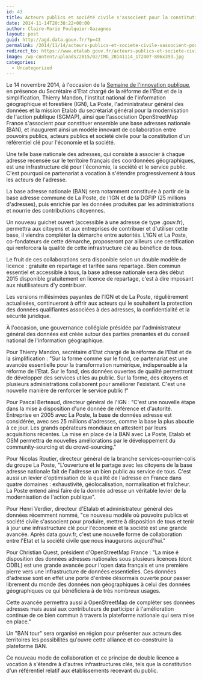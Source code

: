 ```yaml
---
id: 43
title: Acteurs publics et société civile s'associent pour la constitution d'une Base Adresse Nationale (BAN) collaborative
date: 2014-11-14T20:38:22+00:00
author: Claire-Marie Foulquier-Gazagnes
layout: post
guid: http://agd.data.gouv.fr/?p=43
permalink: /2014/11/14/acteurs-publics-et-societe-civile-sassocient-pour-la-constitution-dune-base-adresse-nationale-ban-collaborative/
redirect_to: https://www.etalab.gouv.fr/acteurs-publics-et-societe-civile-sassocient-pour-la-constitution-dune-base-adresse-nationale-ban-collaborative
image: /wp-content/uploads/2015/02/IMG_20141114_172407-806x393.jpg
categories:
  - Uncategorized
---
```


Le 14 novembre 2014, à l'occasion de la [Semaine de l'innovation publique](http://www.modernisation.gouv.fr/semaine-innovation-publique), en présence du Secrétaire d'Etat chargé de la réforme de l'État et de la simplification, Thierry Mandon, l'institut national de l'information géographique et forestière (IGN), La Poste, l'administrateur général des données et la mission Etalab du secrétariat général pour la modernisation de l'action publique (SGMAP), ainsi que l'association OpenStreetMap France s'associent pour constituer ensemble une base adresses nationale (BAN), et inaugurent ainsi un modèle innovant de collaboration entre pouvoirs publics, acteurs publics et société civile pour la constitution d'un référentiel clé pour l'économie et la société.

Une telle base nationale des adresses, qui consiste à associer à chaque adresse recensée sur le territoire français des coordonnées géographiques, est une infrastructure clé pour l'économie, la société et le service public. C'est pourquoi ce partenariat a vocation à s'étendre progressivement à tous les acteurs de l'adresse.

La base adresse nationale (BAN) sera notamment constituée à partir de la base adresse commune de La Poste, de l'IGN et de la DGFIP (25 millions d'adresses), puis enrichie par les données produites par les administrations et nourrie des contributions citoyennes.

Un nouveau guichet ouvert (accessible à une adresse de type .gouv.fr), permettra aux citoyens et aux entreprises de contribuer et d'utiliser cette base, il viendra compléter la démarche entre autorités. L'IGN et La Poste, co-fondateurs de cette démarche, proposeront par ailleurs une certification qui renforcera la qualité de cette infrastructure clé au bénéfice de tous.

Le fruit de ces collaborations sera disponible selon un double modèle de licence : gratuite en repartage et tarifée sans repartage. Bien commun essentiel et accessible à tous, la base adresse nationale sera dès début 2015 disponible gratuitement en licence de repartage, c'est à dire imposant aux réutilisateurs d'y contribuer.

Les versions millésimées payantes de l'IGN et de La Poste, régulièrement actualisées, continueront à offrir aux acteurs qui le souhaitent la protection des données qualifiantes associées à des adresses, la confidentialité et la sécurité juridique.

À l'occasion, une gouvernance collégiale présidée par l'administrateur général des données est créée autour des parties prenantes et du conseil national de l'information géographique.

Pour Thierry Mandon, secrétaire d'Etat chargé de la réforme de l'Etat et de la simplification : "Sur la forme comme sur le fond, ce partenariat est une avancée essentielle pour la transformation numérique, indispensable à la réforme de l'Etat. Sur le fond, des données ouvertes de qualité permettront de développer des services utiles au public. Sur la forme, des citoyens et plusieurs administrations collaborent pour améliorer l'existant. C'est une nouvelle manière de renforcer le service public !"

Pour Pascal Berteaud, directeur général de l'IGN : "C'est une nouvelle étape dans la mise à disposition d'une donnée de référence et d'autorité. Entreprise en 2005 avec La Poste, la base de données adresse est considérée, avec ses 25 millions d'adresses, comme la base la plus aboutie à ce jour. Les grands opérateurs mondiaux en attestent par leurs acquisitions récentes. La mise en place de la BAN avec La Poste, Etalab et OSM permettra de nouvelles améliorations par le développement du community-sourcing et du crowd-sourcing."

Pour Nicolas Routier, directeur général de la branche services-courrier-colis du groupe La Poste, "L'ouverture et le partage avec les citoyens de la base adresse nationale fait de l'adresse un bien public au service de tous. C'est aussi un levier d'optimisation de la qualité de l'adresse en France dans quatre domaines : exhaustivité, géolocalisation, normalisation et fraîcheur. La Poste entend ainsi faire de la donnée adresse un véritable levier de la modernisation de l'action publique".

Pour Henri Verdier, directeur d'Etalab et administrateur général des données récemment nommé, "ce nouveau modèle où pouvoirs publics et société civile s'associent pour produire, mettre à disposition de tous et tenir à jour une infrastructure clé pour l'économie et la société est une grande avancée. Après data.gouv.fr, c'est une nouvelle forme de collaboration entre l'Etat et la société civile que nous inaugurons aujourd'hui."

Pour Christian Quest, président d'OpenStreetMap France : "La mise é disposition des données adresses nationales sous plusieurs licences (dont ODBL) est une grande avancée pour l'open data français et une première pierre vers une infrastructure de données essentielles. Ces données d'adresse sont en effet une porte d'entrée désormais ouverte pour passer librement du monde des données non géographiques à celui des données géographiques ce qui bénéficiera à de très nombreux usages.

Cette avancée permettra aussi à OpenStreetMap de compléter ses données adresses mais aussi aux contributeurs de participer à l'amélioration continue de ce bien commun à travers la plateforme nationale qui sera mise en place."

Un "BAN tour" sera organisé en région pour présenter aux acteurs des territoires les possibilités qu'ouvre cette alliance et co-construire la plateforme BAN.

Ce nouveau mode de collaboration et ce principe de double licence a vocation à s'étendre à d'autres infrastructures clés, tels que la constitution d'un référentiel relatif aux établissements recevant du public.
